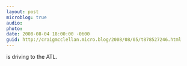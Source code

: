 ```yaml
---
layout: post
microblog: true
audio: 
photo: 
date: 2008-08-04 18:00:00 -0600
guid: http://craigmcclellan.micro.blog/2008/08/05/t878527246.html
---
```

is driving to the ATL.
